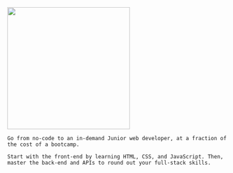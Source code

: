 <img src="http://pixeltocode.co/images/logo.png" width="280px">


```
Go from no-code to an in-demand Junior web developer, at a fraction of the cost of a bootcamp.
```
```
Start with the front-end by learning HTML, CSS, and JavaScript. Then, master the back-end and APIs to round out your full-stack skills.
```
